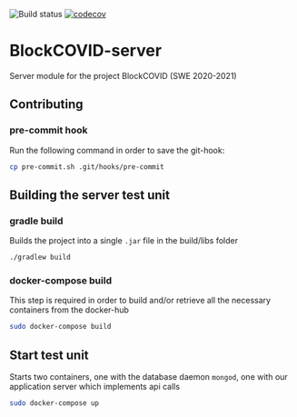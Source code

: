 ![Build status](https://github.com/SwevenSoftware/BlockCOVID-server/actions/workflows/build-server.yml/badge.svg?branch=develop)
[![codecov](https://codecov.io/gh/SwevenSoftware/BlockCOVID-server/branch/develop/graph/badge.svg)](https://codecov.io/gh/SwevenSoftware/BlockCOVID-server)
# BlockCOVID-server
Server module for the project BlockCOVID (SWE 2020-2021)

## Contributing
### pre-commit hook
Run the following command in order to save the git-hook:
``` bash
cp pre-commit.sh .git/hooks/pre-commit
```

## Building the server test unit
### gradle build
Builds the project into a single `.jar` file in the build/libs folder
```sh
./gradlew build
```

### docker-compose build
This step is required in order to build and/or retrieve all the necessary containers from the docker-hub
```sh
sudo docker-compose build
```

## Start test unit
Starts two containers, one with the database daemon `mongod`, one with our application server which implements api calls
```sh
sudo docker-compose up
```
